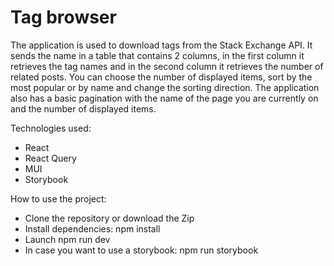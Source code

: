 # Tag browser

The application is used to download tags from the Stack Exchange API. It sends the name in a table that contains 2 columns, in the first column it retrieves the tag names and in the second column it retrieves the number of related posts. You can choose the number of displayed items, sort by the most popular or by name and change the sorting direction. The application also has a basic pagination with the name of the page you are currently on and the number of displayed items.

Technologies used:

- React
- React Query
- MUI
- Storybook

How to use the project:

- Clone the repository or download the Zip
- Install dependencies: npm install
- Launch npm run dev
- In case you want to use a storybook: npm run storybook
